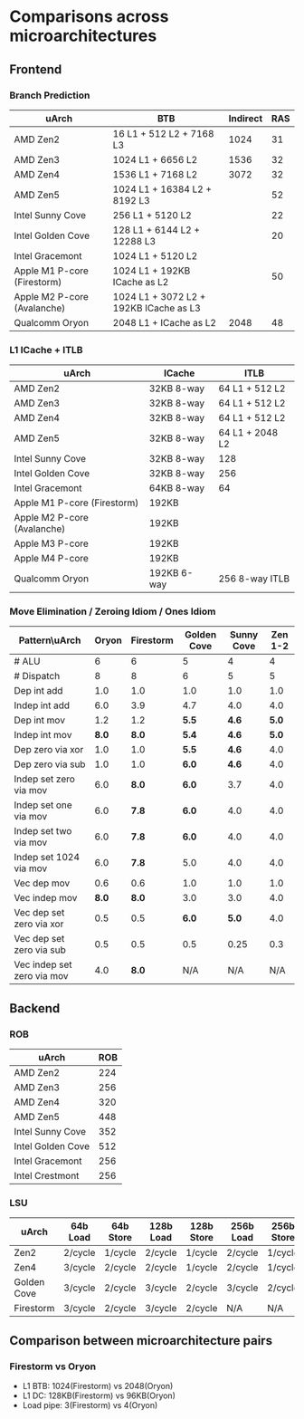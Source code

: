 # Comparisons across microarchitectures

## Frontend

### Branch Prediction

| uArch                       | BTB                                    | Indirect | RAS |
|-----------------------------|----------------------------------------|----------|-----|
| AMD Zen2                    | 16 L1 + 512 L2 + 7168 L3               | 1024     | 31  |
| AMD Zen3                    | 1024 L1 + 6656 L2                      | 1536     | 32  |
| AMD Zen4                    | 1536 L1 + 7168 L2                      | 3072     | 32  |
| AMD Zen5                    | 1024 L1 + 16384 L2 + 8192 L3           |          | 52  |
| Intel Sunny Cove            | 256 L1 + 5120 L2                       |          | 22  |
| Intel Golden Cove           | 128 L1 + 6144 L2 + 12288 L3            |          | 20  |
| Intel Gracemont             | 1024 L1 + 5120 L2                      |          |     |
| Apple M1 P-core (Firestorm) | 1024 L1 + 192KB ICache as L2           |          | 50  |
| Apple M2 P-core (Avalanche) | 1024 L1 + 3072 L2 + 192KB ICache as L3 |          |     |
| Qualcomm Oryon              | 2048 L1 + ICache as L2                 | 2048     | 48  |

### L1 ICache + ITLB

| uArch                       | ICache      | ITLB            |
|-----------------------------|-------------|-----------------|
| AMD Zen2                    | 32KB 8-way  | 64 L1 + 512 L2  |
| AMD Zen3                    | 32KB 8-way  | 64 L1 + 512 L2  |
| AMD Zen4                    | 32KB 8-way  | 64 L1 + 512 L2  |
| AMD Zen5                    | 32KB 8-way  | 64 L1 + 2048 L2 |
| Intel Sunny Cove            | 32KB 8-way  | 128             |
| Intel Golden Cove           | 32KB 8-way  | 256             |
| Intel Gracemont             | 64KB 8-way  | 64              |
| Apple M1 P-core (Firestorm) | 192KB       |                 |
| Apple M2 P-core (Avalanche) | 192KB       |                 |
| Apple M3 P-core             | 192KB       |                 |
| Apple M4 P-core             | 192KB       |                 |
| Qualcomm Oryon              | 192KB 6-way | 256 8-way ITLB  |

### Move Elimination / Zeroing Idiom / Ones Idiom

| Pattern\uArch              | Oryon   | Firestorm | Golden Cove | Sunny Cove | Zen 1-2 |
|----------------------------|---------|-----------|-------------|------------|---------|
| # ALU                      | 6       | 6         | 5           | 4          | 4       |
| # Dispatch                 | 8       | 8         | 6           | 5          | 5       |
| Dep int add                | 1.0     | 1.0       | 1.0         | 1.0        | 1.0     |
| Indep int add              | 6.0     | 3.9       | 4.7         | 4.0        | 4.0     |
| Dep int mov                | 1.2     | 1.2       | **5.5**     | **4.6**    | **5.0** |
| Indep int mov              | **8.0** | **8.0**   | **5.4**     | **4.6**    | **5.0** |
| Dep zero via xor           | 1.0     | 1.0       | **5.5**     | **4.6**    | 4.0     |
| Dep zero via sub           | 1.0     | 1.0       | **6.0**     | **4.6**    | 4.0     |
| Indep set zero via mov     | 6.0     | **8.0**   | **6.0**     | 3.7        | 4.0     |
| Indep set one via mov      | 6.0     | **7.8**   | **6.0**     | 4.0        | 4.0     |
| Indep set two via mov      | 6.0     | **7.8**   | **6.0**     | 4.0        | 4.0     |
| Indep set 1024 via mov     | 6.0     | **7.8**   | 5.0         | 4.0        | 4.0     |
| Vec dep mov                | 0.6     | 0.6       | 1.0         | 1.0        | 1.0     |
| Vec indep mov              | **8.0** | **8.0**   | 3.0         | 3.0        | 4.0     |
| Vec dep set zero via xor   | 0.5     | 0.5       | **6.0**     | **5.0**    | 4.0     |
| Vec dep set zero via sub   | 0.5     | 0.5       | 0.5         | 0.25       | 0.3     |
| Vec indep set zero via mov | 4.0     | **8.0**   | N/A         | N/A        | N/A     |

## Backend

### ROB

| uArch             | ROB |
|-------------------|-----|
| AMD Zen2          | 224 |
| AMD Zen3          | 256 |
| AMD Zen4          | 320 |
| AMD Zen5          | 448 |
| Intel Sunny Cove  | 352 |
| Intel Golden Cove | 512 |
| Intel Gracemont   | 256 |
| Intel Crestmont   | 256 |

### LSU

| uArch       | 64b Load | 64b Store | 128b Load | 128b Store | 256b Load | 256b Store |
|-------------|----------|-----------|-----------|------------|-----------|------------|
| Zen2        | 2/cycle  | 1/cycle   | 2/cycle   | 1/cycle    | 2/cycle   | 1/cycle    |
| Zen4        | 3/cycle  | 2/cycle   | 2/cycle   | 1/cycle    | 2/cycle   | 1/cycle    |
| Golden Cove | 3/cycle  | 2/cycle   | 3/cycle   | 2/cycle    | 3/cycle   | 2/cycle    |
| Firestorm   | 3/cycle  | 2/cycle   | 3/cycle   | 2/cycle    | N/A       | N/A        |

## Comparison between microarchitecture pairs

### Firestorm vs Oryon

- L1 BTB: 1024(Firestorm) vs 2048(Oryon)
- L1 DC: 128KB(Firestorm) vs 96KB(Oryon)
- Load pipe: 3(Firestorm) vs 4(Oryon)

